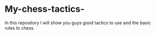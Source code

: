# My-chess-tactics-
In this repository I will show you guys good tactics to use and the basic rules to chess. 
